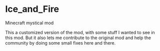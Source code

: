 # Ice_and_Fire
Minecraft mystical mod

This a customized version of the mod, with some stuff I wanted to see in this mod. But it also lets me
contribute to the original mod and help the community by doing some small fixes here and there.

